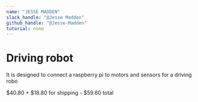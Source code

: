 ```yaml
---
name: "JESSE MADDEN"
slack_handle: "@Jesse Madden"
github_handle: "@Jesse-Madden"
tutorial: none
---
```


# Driving robot

It is designed to connect a raspberry pi to motors and sensors for a driving robo

$40.80 + $18.80 for shipping - $59.60 total
